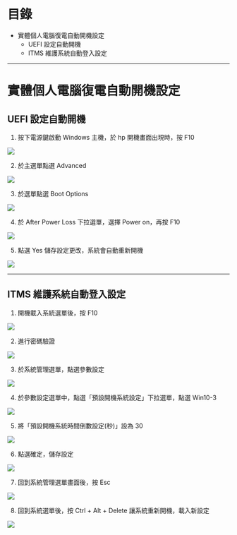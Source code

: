 # 目錄

* 實體個人電腦復電自動開機設定
  * UEFI 設定自動開機
  * ITMS 維護系統自動登入設定

---

# 實體個人電腦復電自動開機設定

## UEFI 設定自動開機

1. 按下電源鍵啟動 Windows 主機，於 hp 開機畫面出現時，按 F10

![](https://i.imgur.com/u48fTJ7.png)

2. 於主選單點選 Advanced

![](https://i.imgur.com/lLJrCQ1.jpg)

3. 於選單點選 Boot Options

![](https://i.imgur.com/uifsmUH.jpg)

4. 於 After Power Loss 下拉選單，選擇 Power on，再按 F10

![](https://i.imgur.com/9CPm4eR.jpg)

5. 點選 Yes 儲存設定更改，系統會自動重新開機

![](https://i.imgur.com/LnKeLFu.jpg)

---

## ITMS 維護系統自動登入設定

1. 開機載入系統選單後，按 F10

![](https://i.imgur.com/MwmMfP4.png)

2. 進行密碼驗證

![](https://i.imgur.com/LC5uruc.png)

3. 於系統管理選單，點選參數設定

![](https://i.imgur.com/ZLUcFKs.jpg)

4. 於參數設定選單中，點選「預設開機系統設定」下拉選單，點選 Win10-3

![](https://i.imgur.com/dGZR6my.jpg)

5. 將「預設開機系統時間倒數設定(秒)」設為 30

![](https://i.imgur.com/rhvzCbq.jpg)

6. 點選確定，儲存設定

![](https://i.imgur.com/ikGOfUu.jpg)

7. 回到系統管理選單畫面後，按 Esc

![](https://i.imgur.com/gBojvxL.png)

8. 回到系統選單後，按 Ctrl + Alt + Delete 讓系統重新開機，載入新設定

![](https://i.imgur.com/MwmMfP4.png)

